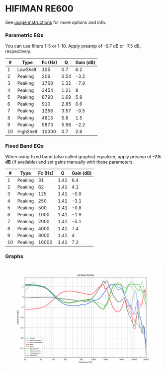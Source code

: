 # HIFIMAN RE600
See [usage instructions](https://github.com/jaakkopasanen/AutoEq#usage) for more options and info.

### Parametric EQs
You can use filters 1-5 or 1-10. Apply preamp of -6.7 dB or -7.5 dB, respectively.

|   # | Type      |   Fc (Hz) |    Q |   Gain (dB) |
|-----|-----------|-----------|------|-------------|
|   1 | LowShelf  |       105 | 0.7  |         6.2 |
|   2 | Peaking   |       206 | 0.54 |        -3.2 |
|   3 | Peaking   |      1768 | 1.32 |        -7.8 |
|   4 | Peaking   |      3454 | 1.21 |         8   |
|   5 | Peaking   |      8790 | 1.69 |         5.9 |
|   6 | Peaking   |       910 | 2.85 |         0.6 |
|   7 | Peaking   |      1256 | 3.57 |        -0.5 |
|   8 | Peaking   |      4815 | 5.8  |         1.5 |
|   9 | Peaking   |      5873 | 5.98 |        -2.2 |
|  10 | HighShelf |     10000 | 0.7  |         2.6 |

### Fixed Band EQs
When using fixed band (also called graphic) equalizer, apply preamp of **-7.5 dB** (if available) and set gains manually with these parameters.

|   # | Type    |   Fc (Hz) |    Q |   Gain (dB) |
|-----|---------|-----------|------|-------------|
|   1 | Peaking |        31 | 1.41 |         6.4 |
|   2 | Peaking |        62 | 1.41 |         4.1 |
|   3 | Peaking |       125 | 1.41 |        -0.9 |
|   4 | Peaking |       250 | 1.41 |        -3.1 |
|   5 | Peaking |       500 | 1.41 |        -0.8 |
|   6 | Peaking |      1000 | 1.41 |        -1.9 |
|   7 | Peaking |      2000 | 1.41 |        -5.1 |
|   8 | Peaking |      4000 | 1.41 |         7.4 |
|   9 | Peaking |      8000 | 1.41 |         4   |
|  10 | Peaking |     16000 | 1.41 |         7.2 |

### Graphs
![](./HIFIMAN%20RE600.png)
